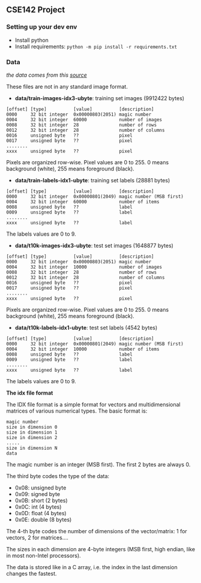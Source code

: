 ## CSE142 Project

### Setting up your dev env

- Install python
- Install requirements: `python -m pip install -r requirements.txt`

### Data

*the data comes from this [source](http://yann.lecun.com/exdb/mnist/)*

These files are not in any standard image format.

- **data/train-images-idx3-ubyte**: training set images (9912422 bytes)
```
[offset] [type]          [value]          [description]
0000     32 bit integer  0x00000803(2051) magic number
0004     32 bit integer  60000            number of images
0008     32 bit integer  28               number of rows
0012     32 bit integer  28               number of columns
0016     unsigned byte   ??               pixel
0017     unsigned byte   ??               pixel
........
xxxx     unsigned byte   ??               pixel
```
Pixels are organized row-wise. Pixel values are 0 to 255. 0 means background (white), 255 means foreground (black).
- **data/train-labels-idx1-ubyte**: training set labels (28881 bytes)
```
[offset] [type]          [value]          [description]
0000     32 bit integer  0x00000801(2049) magic number (MSB first)
0004     32 bit integer  60000            number of items
0008     unsigned byte   ??               label
0009     unsigned byte   ??               label
........
xxxx     unsigned byte   ??               label
```
The labels values are 0 to 9.
- **data/t10k-images-idx3-ubyte**: test set images (1648877 bytes)
```
[offset] [type]          [value]          [description]
0000     32 bit integer  0x00000803(2051) magic number
0004     32 bit integer  10000            number of images
0008     32 bit integer  28               number of rows
0012     32 bit integer  28               number of columns
0016     unsigned byte   ??               pixel
0017     unsigned byte   ??               pixel
........
xxxx     unsigned byte   ??               pixel
```
Pixels are organized row-wise. Pixel values are 0 to 255. 0 means background (white), 255 means foreground (black).
- **data/t10k-labels-idx1-ubyte**: test set labels (4542 bytes)
```
[offset] [type]          [value]          [description]
0000     32 bit integer  0x00000801(2049) magic number (MSB first)
0004     32 bit integer  10000            number of items
0008     unsigned byte   ??               label
0009     unsigned byte   ??               label
........
xxxx     unsigned byte   ??               label
```
The labels values are 0 to 9.

**The idx file format**

The IDX file format is a simple format for vectors and multidimensional matrices of various numerical types.
The basic format is:
```
magic number
size in dimension 0
size in dimension 1
size in dimension 2
.....
size in dimension N
data
```

The magic number is an integer (MSB first). The first 2 bytes are always 0.

The third byte codes the type of the data:
- 0x08: unsigned byte
- 0x09: signed byte
- 0x0B: short (2 bytes)
- 0x0C: int (4 bytes)
- 0x0D: float (4 bytes)
- 0x0E: double (8 bytes)

The 4-th byte codes the number of dimensions of the vector/matrix: 1 for vectors, 2 for matrices....

The sizes in each dimension are 4-byte integers (MSB first, high endian, like in most non-Intel processors).

The data is stored like in a C array, i.e. the index in the last dimension changes the fastest.